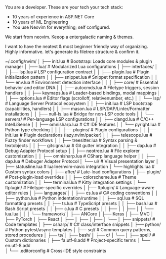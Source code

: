 You are a developer.
These are your tech your tech stack:
  - 10 years of experience in ASP.NET Core 
  - 10 years of ML Engineering
  - You use Neovim for everything; self configured.

We start from neovim. Keeop a entergalactic naming & themes.

I want to have the neatest & most beginner friendly  way of organizing. Highly informative. 
let's generate its filetree structure & confirm it.

~/.config/nvim/
│
├── init.lua       # Bootstrap: Loads core modules & plugin manager
│
├── lua/           # Modularized Lua configurations
│   ├── interfaces/
│   │   ├── lsp.lua        # LSP configuration contract
│   │   ├── plugin.lua     # Plugin initialization pattern
│   │   ├── snippet.lua    # Snippet format specification
│   │   └── env.lua        # Environment detection interface
│   │
│   ├── core/                # Essential behavior and editor DNA
│   │   ├── autocmds.lua     # Filetype triggers, session handlers
│   │   ├── keymaps.lua      # Leader-based bindings, modal mappings
│   │   ├── options.lua      # Editor flags (scrolloff, relativenumber, etc.)
│   │   └── lsp/             # Language Server Protocol ecosystem
│   │       ├── init.lua     # LSP bootstrap (capabilities, handlers)
│   │       ├── mason.lua    # LSP/DAP/Linter/Formatter installations
│   │       ├── null-ls.lua  # Bridge for non-LSP code tools
│   │       └── servers/     # Per-language LSP configurations
│   │           ├── clangd.lua        # C/C++ IntelLiSense
│   │           ├── omnisharp.lua     # C# IDE features
│   │           └── pyright.lua       # Python type checking
│   │
│   ├── plugins/             # Plugin configurations
│   │   ├── init.lua         # Plugin declarations (lazy.nvim/packer)
│   │   ├── telescope.lua    # Fuzzy finder workflows
│   │   ├── treesitter.lua   # Syntax parsing & textobjects
│   │   ├── gitsigns.lua     # Git gutter integration
│   │   ├── dap.lua          # Debug Adapter Protocol setup
│   │   ├── neotree.lua      # File explorer customization
│   │   ├── omnisharp.lua    # CSharp language helper 
│   │   ├── dap.lua          # Debuger Adapter Protocol
│   └── ui/                 # Visual presentation layer
│       ├── statusline.lua    # lualine/nvim-navic integration
│       └── highlights.lua    # Custom syntax colors
│
├── after/                   # Late-load configurations
│   ├── plugin/              # Post-plugin-load overrides
│   │   ├── colorscheme.lua  # Theme customization
│   │   └── terminal.lua     # Kitty integration settings
│   └── ftplugin/            # Filetype-specific overrides
│
├── ftplugin/                # Language-aware editor rules
│   ├── languages/
│   │   ├── cs.lua       # C# coding conventions
│   │   ├── python.lua   # Python indentation/runtime
│   │   ├── sql.lua      # SQL formatting presets
│   │   ├── ts.lua       # TypeScript presets
│   │   ├── bash.lua     # Bash Script presets
│   │   ├── c.lua        # C presets 
│   │   ├── 
│   │   ├── 
│   │   └── lua.lua
│   │
│   └── framework/
│       ├── ANCore
│       ├── Keras
│       ├── MVC
│       ├── PyTorch
│       ├── React
│       ├── 
│       ├── 
│       ├── 
│       └── 
│
├── snippets/                # Code templates
│   ├── csharp/      # C# class/interface snippets
│   ├── python/      # Python pytest/async templates
│   ├── sql/         # Common query patterns, stored procedures
│   ├── ts/
│   ├── bash/
│   ├── c/
│   └── 
│
├── spell/                   # Custom dictionaries
│   ├── fa.utf-8.add         # Project-specific terms
│   └── en.utf-8.add         
│
└── .editorconfig            # Cross-IDE style constraints